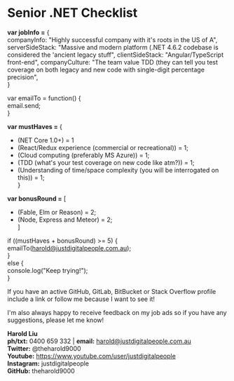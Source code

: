 # Senior .NET Checklist

**var jobInfo =** {</br>
    companyInfo: "Highly successful company with it's roots in the US of A",
    serverSideStack: "Massive and modern platform (.NET 4.6.2 codebase is considered the 'ancient legacy stuff",
    clientSideStack: "Angular/TypeScript front-end",
    companyCulture: "The team value TDD (they can tell you test coverage on both legacy and new code with single-digit percentage precision",</br>
}

var emailTo = function() {</br>
    email.send;</br>
}

**var mustHaves =** {
* (NET Core 1.0+) = 1
* (React/Redux experience (commercial or recreational)) = 1;</br>
* (Cloud computing (preferably MS Azure)) = 1;</br>
* (TDD (what's your test coverage on new code like atm?)) = 1;</br>
* (Understanding of time/space complexity (you will be interrogated on this)) = 1;</br>
}

**var bonusRound =** [
* (Fable, Elm or Reason) = 2;</br>
* (Node, Express and Meteor) = 2;</br>
]

if ((mustHaves + bonusRound) >= 5) {</br>
    emailTo(harold@justdigitalpeople.com.au);</br>
}</br>
else {</br>
    console.log("Keep trying!");</br>
}


If you have an active GitHub, GitLab, BitBucket or Stack Overflow profile include a link or follow me because I want to see it!

I'm also always happy to receive feedback on my job ads so if you have any suggestions, please let me know!

**Harold Liu**</br>
**ph/txt:** 0400 659 332 | **email:** harold@justdigitalpeople.com.au</br>
**Twitter:** @theharold9000</br>
**Youtube:** https://www.youtube.com/user/justdigitalpeople</br>
**Instagram:** justdigitalpeople</br>
**GitHub:** theharold9000</br>